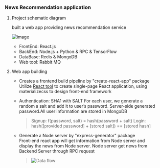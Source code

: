 ### News Recommendation application
1. Project schematic diagram  
    
    built a web app providing news recommendation service  

    ![image](https://i.imgur.com/F0wSGse.png)  

    - FrontEnd: React.js
    - BackEnd: Node.js + Python & RPC & TensorFlow
    - DataBase: Redis & MongoDB
    - Web tool: Rabbit MQ


2. Web app building  
    * Creates a frontend build pipeline by "create-react-app" package
    Utilize [React tool](https://reactjs.org/blog/2016/07/22/create-apps-with-no-configuration.html) to create single-page React application, using materializecss to design front-end framework

    * Authentication: SHA1 with SALT
    For each user, we generate a random a salt and add it to user’s password. Server-side generated password.All user information are stored in MongoDB  

        >Signup: f(password, salt) = hash(password + salt)
        >Login: hash([provided password] + [stored salt]) == [stored hash]

    * Generate a Node server by "express-generator" package  
    Front-end react app will get information from Node server and display the news from Node server. Node server get news from Backend Server through RPC request

        >![Data flow](https://imgur.com/Lzu6pgs)  

    





